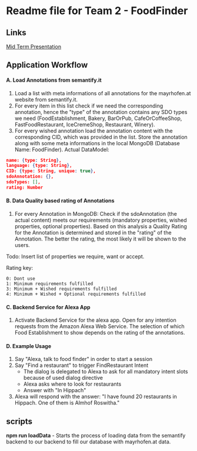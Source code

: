 # Readme file for Team 2 - FoodFinder

## Links

[Mid Term Presentation](https://docs.google.com/presentation/d/1pfnbbwZvV4VeHb1lQhlh-8YRDjX5QNt_3NpMxJeX_-M/edit?usp=sharing)



## Application Workflow

#### A. Load Annotations from semantify.it
1. Load a list with meta informations of all annotations for the mayrhofen.at website from semantify.it.
2. For every item in this list check if we need the corresponding annotation, hence the "type" of the annotation contains any SDO types we need (FoodEstablishment, Bakery, BarOrPub, CafeOrCoffeeShop, FastFoodRestaurant, IceCremeShop, Restaurant, Winery).
3. For every wished annotation load the annotation content with the corresponding CID, which was provided in the list. Store the annotation along with some meta informations in the local MongoDB (Database Name: FoodFinder). Actual DataModel: 
```json
name: {type: String},
language: {type: String},
CID: {type: String, unique: true},
sdoAnnotation: {},
sdoTypes: [],
rating: Number
```

#### B. Data Quality based rating of Annotations

1. For every Annotation in MongoDB: Check if the sdoAnnotation (the actual content) meets our requirements (mandatory properties, wished properties, optional properties). Based on this analysis a Quality Rating for the Annotation is determined and stored in the "rating" of the Annotation. The better the rating, the most likely it will be shown to the users.

Todo: Insert list of properties we require, want or accept. 

Rating key:
```
0: Dont use
1: Minimum requirements fulfilled
3: Minimum + Wished requirements fulfilled
4: Minimum + Wished + Optional requirements fulfilled
```

#### C. Backend Service for Alexa App
1. Activate Backend Service for the alexa app. Open for any intention requests from the Amazon Alexa Web Service. The selection of which Food Establishment to show depends on the rating of the annotations.

#### D. Example Usage
1. Say "Alexa, talk to food finder" in order to start a session
2. Say "Find a restaurant" to trigger FindRestaurant Intent
    + The dialog is delegated to Alexa to ask for all mandatory intent slots because of used dialog directive
    + Alexa asks where to look for restaurants
    + Answer with "In Hippach"
3. Alexa will respond with the answer: "I have found 20 restaurants in Hippach. One of them is Almhof Roswitha."

## scripts

**npm run loadData** - Starts the process of loading data from the semantify backend to our backend to fill our database with mayrhofen.at data.


